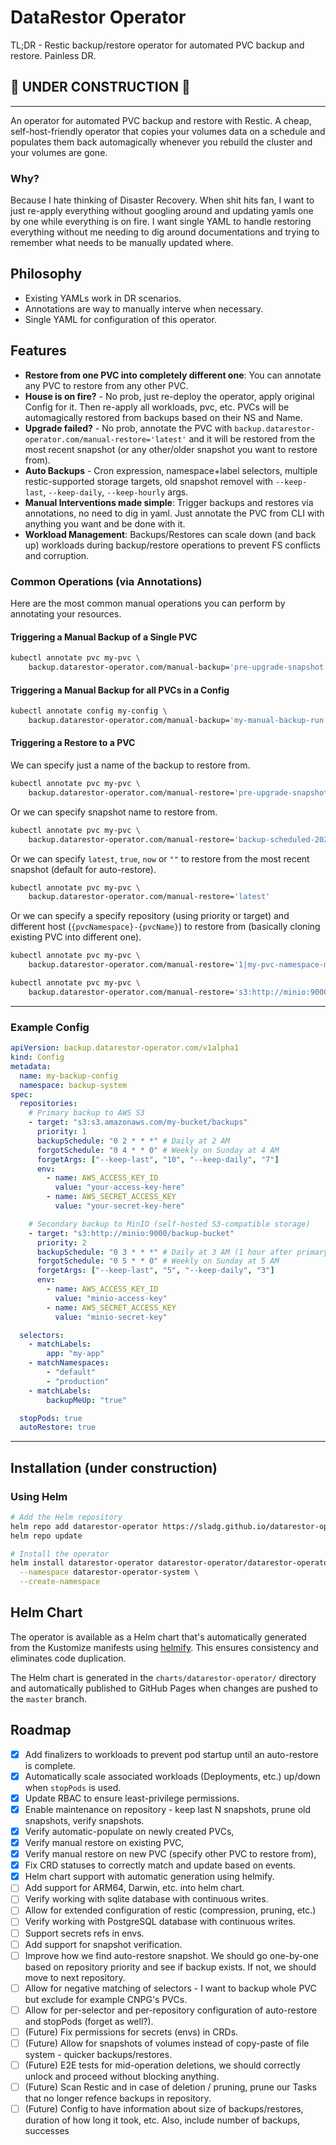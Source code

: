 # DataRestor Operator

TL;DR - Restic backup/restore operator for automated PVC backup and restore. Painless DR.

## 🚧 UNDER CONSTRUCTION 🚧

---

An operator for automated PVC backup and restore with Restic.
A cheap, self-host-friendly operator that copies your volumes data on a schedule and populates them back automagically whenever you rebuild the cluster and your volumes are gone.

### Why?

Because I hate thinking of Disaster Recovery. When shit hits fan, I want to just re-apply everything without googling around and updating yamls one by one while everything is on fire. I want single YAML to handle restoring everything without me needing to dig around documentations and trying to remember what needs to be manually updated where.

## Philosophy

- Existing YAMLs work in DR scenarios.
- Annotations are way to manually interve when necessary.
- Single YAML for configuration of this operator.

## Features

- **Restore from one PVC into completely different one**: You can annotate any PVC to restore from any other PVC.
- **House is on fire?** - No prob, just re-deploy the operator, apply original Config for it. Then re-apply all workloads, pvc, etc. PVCs will be automagically restored from backups based on their NS and Name.
- **Upgrade failed?** - No prob, annotate the PVC with `backup.datarestor-operator.com/manual-restore='latest'` and it will be restored from the most recent snapshot (or any other/older snapshot you want to restore from).
- **Auto Backups** - Cron expression, namespace+label selectors, multiple restic-supported storage targets, old snapshot removel with `--keep-last`, `--keep-daily`, `--keep-hourly` args.
- **Manual Interventions made simple**: Trigger backups and restores via annotations, no need to dig in yaml. Just annotate the PVC from CLI with anything you want and be done with it.
- **Workload Management**: Backups/Restores can scale down (and back up) workloads during backup/restore operations to prevent FS conflicts and corruption.

### Common Operations (via Annotations)

Here are the most common manual operations you can perform by annotating your resources.

#### Triggering a Manual Backup of a Single PVC

```sh
kubectl annotate pvc my-pvc \
    backup.datarestor-operator.com/manual-backup='pre-upgrade-snapshot'
```

#### Triggering a Manual Backup for all PVCs in a Config

```sh
kubectl annotate config my-config \
    backup.datarestor-operator.com/manual-backup='my-manual-backup-run'
```

#### Triggering a Restore to a PVC

We can specify just a name of the backup to restore from.

```sh
kubectl annotate pvc my-pvc \
    backup.datarestor-operator.com/manual-restore='pre-upgrade-snapshot'
```

Or we can specify snapshot name to restore from.

```sh
kubectl annotate pvc my-pvc \
    backup.datarestor-operator.com/manual-restore='backup-scheduled-2025-09-13-20-55-402b85'
```

Or we can specify `latest`, `true`, `now` or `""` to restore from the most recent snapshot (default for auto-restore).

```sh
kubectl annotate pvc my-pvc \
    backup.datarestor-operator.com/manual-restore='latest'
```

Or we can specify a specify repository (using priority or target) and different host (`{pvcNamespace}-{pvcName}`) to restore from (basically cloning existing PVC into different one).

```sh
kubectl annotate pvc my-pvc \
    backup.datarestor-operator.com/manual-restore='1|my-pvc-namespace-my-pvc-name|4dc109'
```

```sh
kubectl annotate pvc my-pvc \
    backup.datarestor-operator.com/manual-restore='s3:http://minio:9000/pg|myns-mypvc-name|now'
```

---

### Example Config

```yaml
apiVersion: backup.datarestor-operator.com/v1alpha1
kind: Config
metadata:
  name: my-backup-config
  namespace: backup-system
spec:
  repositories:
    # Primary backup to AWS S3
    - target: "s3:s3.amazonaws.com/my-bucket/backups"
      priority: 1
      backupSchedule: "0 2 * * *" # Daily at 2 AM
      forgotSchedule: "0 4 * * 0" # Weekly on Sunday at 4 AM
      forgetArgs: ["--keep-last", "10", "--keep-daily", "7"]
      env:
        - name: AWS_ACCESS_KEY_ID
          value: "your-access-key-here"
        - name: AWS_SECRET_ACCESS_KEY
          value: "your-secret-key-here"

    # Secondary backup to MinIO (self-hosted S3-compatible storage)
    - target: "s3:http://minio:9000/backup-bucket"
      priority: 2
      backupSchedule: "0 3 * * *" # Daily at 3 AM (1 hour after primary)
      forgotSchedule: "0 5 * * 0" # Weekly on Sunday at 5 AM
      forgetArgs: ["--keep-last", "5", "--keep-daily", "3"]
      env:
        - name: AWS_ACCESS_KEY_ID
          value: "minio-access-key"
        - name: AWS_SECRET_ACCESS_KEY
          value: "minio-secret-key"

  selectors:
    - matchLabels:
        app: "my-app"
    - matchNamespaces:
        - "default"
        - "production"
    - matchLabels:
        backupMeUp: "true"

  stopPods: true
  autoRestore: true
```

---

## Installation (under construction)

### Using Helm

```bash
# Add the Helm repository
helm repo add datarestor-operator https://sladg.github.io/datarestor-operator
helm repo update

# Install the operator
helm install datarestor-operator datarestor-operator/datarestor-operator \
  --namespace datarestor-operator-system \
  --create-namespace
```

## Helm Chart

The operator is available as a Helm chart that's automatically generated from the Kustomize manifests using [helmify](https://github.com/arttor/helmify). This ensures consistency and eliminates code duplication.

The Helm chart is generated in the `charts/datarestor-operator/` directory and automatically published to GitHub Pages when changes are pushed to the `master` branch.

## Roadmap

- [x] Add finalizers to workloads to prevent pod startup until an auto-restore is complete.
- [x] Automatically scale associated workloads (Deployments, etc.) up/down when `stopPods` is used.
- [x] Update RBAC to ensure least-privilege permissions.
- [x] Enable maintenance on repository - keep last N snapshots, prune old snapshots, verify snapshots.
- [x] Verify automatic-populate on newly created PVCs,
- [x] Verify manual restore on existing PVC,
- [x] Verify manual restore on new PVC (specify other PVC to restore from),
- [x] Fix CRD statuses to correctly match and update based on events.
- [x] Helm chart support with automatic generation using helmify.
- [ ] Add support for ARM64, Darwin, etc. into helm chart.
- [ ] Verify working with sqlite database with continuous writes.
- [ ] Allow for extended configuration of restic (compression, pruning, etc.)
- [ ] Verify working with PostgreSQL database with continuous writes.
- [ ] Support secrets refs in envs.
- [ ] Add support for snapshot verification.
- [ ] Improve how we find auto-restore snapshot. We should go one-by-one based on repository priority and see if backup exists. If not, we should move to next repository.
- [ ] Allow for negative matching of selectors - I want to backup whole PVC but exclude for example CNPG's PVCs.
- [ ] Allow for per-selector and per-repository configuration of auto-restore and stopPods (forget as well?).
- [ ] (Future) Fix permissions for secrets (envs) in CRDs.
- [ ] (Future) Allow for snapshots of volumes instead of copy-paste of file system - quicker backups/restores.
- [ ] (Future) E2E tests for mid-operation deletions, we should correctly unlock and proceed without blocking anything.
- [ ] (Future) Scan Restic and in case of deletion / pruning, prune our Tasks that no longer refence backups in repository.
- [ ] (Future) Config to have information about size of backups/restores, duration of how long it took, etc. Also, include number of backups, successes
